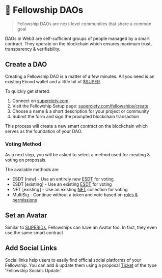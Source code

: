 # 🌱 Fellowship DAOs

> Fellowship DAOs are next-level communities that share a common goal

DAOs in Web3 are self-sufficient groups of people managed by a smart contract. They operate on the blockchain which ensures maximum trust, transparency & verifiability.

## Create a DAO

Creating a Fellowship DAO is a matter of a few minutes. All you need is an existing Elrond wallet and a little bit of [$SUPER](https://superciety.com/get-super).

To quickly get started:

1. Connect on [superciety.com](https://superciety.com)
2. Visit the Fellowship Setup page: [superciety.com/fellowships/create](https://superciety.com/fellowships/create)
3. Choose a name & a short description for your project or community
4. Submit the form and sign the prompted blockchain transaction

This process will create a new smart contract on the blockchain which serves as the foundation of your DAO.

### Voting Method

As a next step, you will be asked to select a method used for creating & voting on proposals.

The available methods are

- ESDT [new] - Use an entirely new [ESDT](https://docs.elrond.com/developers/esdt-tokens/) for voting
- ESDT [existing] - Use an existing [ESDT](https://docs.elrond.com/developers/esdt-tokens/) for voting
- NFT [existing] - Use an existing [NFT](https://docs.elrond.com/developers/nft-tokens/) collection for voting
- MultiSig - Continue without a token and vote based on [roles & permissions](/basics/permissions.md)

## Set an Avatar

Similar to [SUPERIDs](/basics/superids.md), Fellowships can have an Avatar too. In fact, they even use the same smart contract

## Add Social Links

Social links help users to easily find official social platforms of your Fellowship. You can add & update them using a proposal [Ticket](/basics/actions.md#tickets) of the type 'Fellowship Socials Update'.
